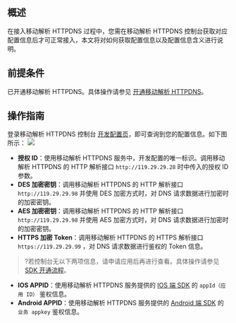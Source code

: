 ## 概述
在接入移动解析 HTTPDNS 过程中，您需在移动解析 HTTPDNS 控制台获取对应配置信息后才可正常接入，本文将对如何获取配置信息以及配置信息含义进行说明。

## 前提条件
已开通移动解析 HTTPDNS。具体操作请参见 [开通移动解析 HTTPDNS](https://cloud.tencent.com/document/product/379/54577)。


## 操作指南
登录移动解析 HTTPDNS 控制台 [开发配置页](https://console.cloud.tencent.com/httpdns/configure)，即可查询到您的配置信息。如下图所示：
![](https://main.qcloudimg.com/raw/2e94098c055893505a4ff4e04c0a790f.png)
- **授权 ID**：使⽤移动解析 HTTPDNS 服务中，开发配置的唯⼀标识。调⽤移动解析 HTTPDNS 的 HTTP 解析接口 `http://119.29.29.28` 时中传⼊的授权 ID 参数。
- **DES 加密密钥**：调⽤移动解析 HTTPDNS 的 HTTP 解析接口 `http://119.29.29.98` 并使用 DES 加密方式时，对 DNS 请求数据进⾏加密时的加密密钥。
- **AES 加密密钥**：调⽤移动解析 HTTPDNS 的 HTTP 解析接口 `http://119.29.29.98` 并使用 AES 加密方式时，对 DNS 请求数据进⾏加密时的加密密钥。
- **HTTPS 加密 Token**：调⽤移动解析 HTTPDNS 的 HTTPS 解析接口 `https://119.29.29.99` ，对 DNS 请求数据进⾏鉴权的 Token 信息。
>?若控制台无以下两项信息，请申请应用后再进行查看。具体操作请参见 [SDK 开通流程](https://cloud.tencent.com/document/product/379/12544)。
>
-  **IOS APPID**：使用移动解析 HTTPDNS 服务提供的 [IOS 端 SDK](https://cloud.tencent.com/document/product/379/17669) 的 `appId（应用 ID）` 鉴权信息。
- **Android APPID**：使用移动解析 HTTPDNS 服务提供的 [Android 端 SDK](https://cloud.tencent.com/document/product/379/17655) 的 `业务 appkey` 鉴权信息。



